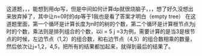 这道题，，，能想到用dp写，但是中间如何计算dp就很烧脑子，，，想了好久没想出来放弃掉了，其中让n=0时的dp等于1我也是看了答案才明白（empty tree）
在这道题里面，第一个循环是计算长度为n时的树的个数，第二个循环是计算根节点为j时的个数，乘法则是排列组合的个数，以i = 5 j =3为例，需要计算的是当3是根节点的时候，左边节点（1,2）的组合数，和右边节点（4,5）的组合数相乘的数量，然后依次让j=1,2，4,5，把所有的结果都加起来，就得到最后的结果了。